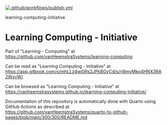 [![.github/workflows/publish.yml](https://github.com/vanHeemstraSystems/learning-computing-initiative/actions/workflows/publish.yml/badge.svg)](https://github.com/vanHeemstraSystems/learning-computing-initiative/actions/workflows/publish.yml)

learning-computing-initiative
# Learning Computing - Initiative

Part of "Learning - Computing" at https://github.com/vanHeemstraSystems/learning-computing

Can be read as "Learning Computing - Initiative" at https://app.gitbook.com/o/mhLLz4wi0Rs2JPkBGvCd/s/rj8myMko4HNX3RA2WxvW/

Can be browsed as "Learning Computing - Initiative" at https://vanheemstrasystems.github.io/learning-computing-initiative/

Documentation of this repository is automatically done with Quarto using GitHub Actions as described at https://github.com/vanHeemstraSystems/quarto-to-github-pages/blob/main/300/300/README.md
